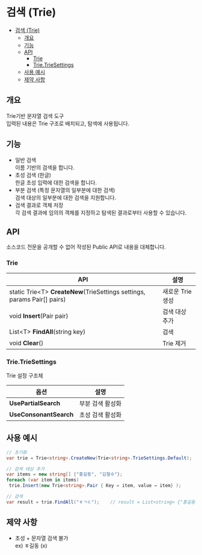 # 검색 (Trie)
- [검색 (Trie)](#검색-trie)
  - [개요](#개요)
  - [기능](#기능)
  - [API](#api)
    - [Trie](#trie)
    - [Trie.TrieSettings](#trietriesettings)
  - [사용 예시](#사용-예시)
  - [제약 사항](#제약-사항)

## 개요
Trie기반 문자열 검색 도구  
입력된 내용은 Trie 구조로 배치되고, 탐색에 사용됩니다.
## 기능
- 일반 검색  
이름 기반의 검색을 합니다.
- 초성 검색 (한글)  
한글 초성 입력에 대한 검색을 합니다.
- 부분 검색 (특정 문자열의 일부분에 대한 검색)  
검색 대상의 일부분에 대한 검색을 지원합니다.
- 검색 결과로 객체 저장  
각 검색 결과에 임의의 객체를 지정하고 탐색된 결과로부터 사용할 수 있습니다.
## API
소스코드 전문을 공개할 수 없어 작성된 Public API로 내용을 대체합니다.

### Trie
API | 설명
--- | ---
static Trie\<T> **CreateNew**(TrieSettings settings, params Pair[] pairs) | 새로운 Trie 생성
void **Insert**(Pair pair) | 검색 대상 추가
List\<T> **FindAll**(string key) | 검색
void **Clear**() | Trie 제거
### Trie.TrieSettings
Trie 설정 구조체

옵션 | 설명
--- | ---
**UsePartialSearch** | 부분 검색 활성화
**UseConsonantSearch** | 초성 검색 활성화

## 사용 예시
``` csharp
// 초기화
var trie = Trie<string>.CreateNew(Trie<string>.TrieSettings.Default);

// 검색 대상 추가
var items = new string[] {"홍길동", "김철수"};
foreach (var item in items)
 trie.Insert(new Trie<string>.Pair { Key = item, value = item} );

// 검색
var result = trie.FindAll("ㅎㄱㄷ");    // result = List<string> {"홍길동"};
```

## 제약 사항
- 초성 + 문자열 검색 불가  
ex) ㅎ길동 (x)